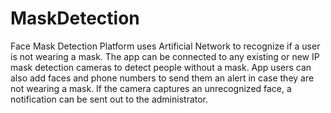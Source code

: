 # MaskDetection

Face Mask Detection Platform uses Artificial Network to recognize if a user is not wearing a mask. The app can be connected to any existing or new IP mask detection cameras to detect people without a mask. App users can also add faces and phone numbers to send them an alert in case they are not wearing a mask. If the camera captures an unrecognized face, a notification can be sent out to the administrator.
